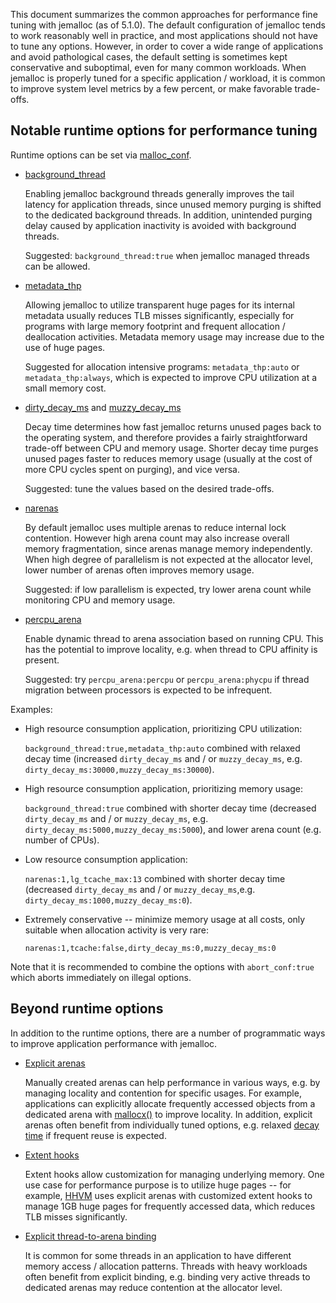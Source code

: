 This document summarizes the common approaches for performance fine tuning with 
jemalloc (as of 5.1.0).  The default configuration of jemalloc tends to work 
reasonably well in practice, and most applications should not have to tune any 
options. However, in order to cover a wide range of applications and avoid 
pathological cases, the default setting is sometimes kept conservative and 
suboptimal, even for many common workloads.  When jemalloc is properly tuned for 
a specific application / workload, it is common to improve system level metrics 
by a few percent, or make favorable trade-offs. 
 
 
## Notable runtime options for performance tuning 
 
Runtime options can be set via 
[malloc_conf](http://jemalloc.net/jemalloc.3.html#tuning). 
 
* [background_thread](http://jemalloc.net/jemalloc.3.html#background_thread) 
 
    Enabling jemalloc background threads generally improves the tail latency for 
    application threads, since unused memory purging is shifted to the dedicated 
    background threads.  In addition, unintended purging delay caused by 
    application inactivity is avoided with background threads. 
 
    Suggested: `background_thread:true` when jemalloc managed threads can be 
    allowed. 
 
* [metadata_thp](http://jemalloc.net/jemalloc.3.html#opt.metadata_thp) 
 
    Allowing jemalloc to utilize transparent huge pages for its internal 
    metadata usually reduces TLB misses significantly, especially for programs 
    with large memory footprint and frequent allocation / deallocation 
    activities.  Metadata memory usage may increase due to the use of huge 
    pages. 
 
    Suggested for allocation intensive programs: `metadata_thp:auto` or 
    `metadata_thp:always`, which is expected to improve CPU utilization at a 
    small memory cost. 
 
* [dirty_decay_ms](http://jemalloc.net/jemalloc.3.html#opt.dirty_decay_ms) and 
  [muzzy_decay_ms](http://jemalloc.net/jemalloc.3.html#opt.muzzy_decay_ms) 
 
    Decay time determines how fast jemalloc returns unused pages back to the 
    operating system, and therefore provides a fairly straightforward trade-off 
    between CPU and memory usage.  Shorter decay time purges unused pages faster 
    to reduces memory usage (usually at the cost of more CPU cycles spent on 
    purging), and vice versa. 
 
    Suggested: tune the values based on the desired trade-offs. 
 
* [narenas](http://jemalloc.net/jemalloc.3.html#opt.narenas) 
 
    By default jemalloc uses multiple arenas to reduce internal lock contention. 
    However high arena count may also increase overall memory fragmentation, 
    since arenas manage memory independently.  When high degree of parallelism 
    is not expected at the allocator level, lower number of arenas often 
    improves memory usage. 
 
    Suggested: if low parallelism is expected, try lower arena count while 
    monitoring CPU and memory usage. 
 
* [percpu_arena](http://jemalloc.net/jemalloc.3.html#opt.percpu_arena) 
 
    Enable dynamic thread to arena association based on running CPU.  This has 
    the potential to improve locality, e.g. when thread to CPU affinity is 
    present. 
     
    Suggested: try `percpu_arena:percpu` or `percpu_arena:phycpu` if 
    thread migration between processors is expected to be infrequent. 
 
Examples: 
 
* High resource consumption application, prioritizing CPU utilization: 
 
    `background_thread:true,metadata_thp:auto` combined with relaxed decay time 
    (increased `dirty_decay_ms` and / or `muzzy_decay_ms`, 
    e.g. `dirty_decay_ms:30000,muzzy_decay_ms:30000`). 
 
* High resource consumption application, prioritizing memory usage: 
 
    `background_thread:true` combined with shorter decay time (decreased 
    `dirty_decay_ms` and / or `muzzy_decay_ms`, 
    e.g. `dirty_decay_ms:5000,muzzy_decay_ms:5000`), and lower arena count 
    (e.g. number of CPUs). 
 
* Low resource consumption application: 
 
    `narenas:1,lg_tcache_max:13` combined with shorter decay time (decreased 
    `dirty_decay_ms` and / or `muzzy_decay_ms`,e.g. 
    `dirty_decay_ms:1000,muzzy_decay_ms:0`). 
 
* Extremely conservative -- minimize memory usage at all costs, only suitable when 
allocation activity is very rare: 
 
    `narenas:1,tcache:false,dirty_decay_ms:0,muzzy_decay_ms:0` 
 
Note that it is recommended to combine the options with `abort_conf:true` which 
aborts immediately on illegal options. 
 
## Beyond runtime options 
 
In addition to the runtime options, there are a number of programmatic ways to 
improve application performance with jemalloc. 
 
* [Explicit arenas](http://jemalloc.net/jemalloc.3.html#arenas.create) 
 
    Manually created arenas can help performance in various ways, e.g. by 
    managing locality and contention for specific usages.  For example, 
    applications can explicitly allocate frequently accessed objects from a 
    dedicated arena with 
    [mallocx()](http://jemalloc.net/jemalloc.3.html#MALLOCX_ARENA) to improve 
    locality.  In addition, explicit arenas often benefit from individually 
    tuned options, e.g. relaxed [decay 
    time](http://jemalloc.net/jemalloc.3.html#arena.i.dirty_decay_ms) if 
    frequent reuse is expected. 
 
* [Extent hooks](http://jemalloc.net/jemalloc.3.html#arena.i.extent_hooks) 
 
    Extent hooks allow customization for managing underlying memory.  One use 
    case for performance purpose is to utilize huge pages -- for example, 
    [HHVM](https://github.com/facebook/hhvm/blob/master/hphp/util/alloc.cpp) 
    uses explicit arenas with customized extent hooks to manage 1GB huge pages 
    for frequently accessed data, which reduces TLB misses significantly. 
 
* [Explicit thread-to-arena 
  binding](http://jemalloc.net/jemalloc.3.html#thread.arena) 
 
    It is common for some threads in an application to have different memory 
    access / allocation patterns.  Threads with heavy workloads often benefit 
    from explicit binding, e.g. binding very active threads to dedicated arenas 
    may reduce contention at the allocator level. 
